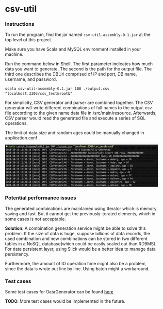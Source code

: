 # csv-util

### Instructions
To run the program, find the jar named `csv-util-assembly-0.1.jar` at the top level of this project.

Make sure you have Scala and MySQL environment installed in your machine.

Run the command below in Shell. The first parameter indicates how much data you want to generate. The second is the path for the output file. The third one describes the DBUrl comprised of IP and port, DB name, username, and password.   
    
    scala csv-util-assembly-0.1.jar 100 ./output.csv "localhost:3306/csv_test&root&"
    
For simplicity, CSV generator and parser are combined together. The CSV generator will write different combinations 
of full names to the output csv file according to the given name data file in /src/main/resource. 
Afterwards, CSV parser would read the generated file and execute a series of SQL operations. 

The limit of data size and random ages could be manually changed in application.conf .

![alt text](demo.png "demo")


### Potential performance issues
The generated combinations are maintained using Iterator which is memory saving and fast. But it cannot get the previously iterated elements, which in some cases is not acceptable. 
    
**Solution**: A combination generation service might be able to solve this problem. If the size of data is huge, suppose billions of data records, the used combination and new combinations can be stored in 
two different tables in a NoSQL database(which could be easily scaled out than RDBMS).  
For data persistent layer, using Slick would be a better idea to manage data persistency. 

Furthermore, the amount of IO operation time might also be a problem, since the data is wrote out line by line. Using batch might a workaround.

### Test cases
Some test cases for DataGenerator can be found [here](./src/test/scala/DataGeneratorTest.scala)

**TODO**:
More test cases would be implemented in the future. 

